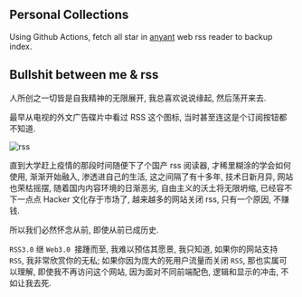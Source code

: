 ## Personal Collections

Using Github Actions, fetch all star in [anyant](rss.anyant.com) web rss reader to backup index.

## Bullshit between me & rss 

人所创之一切皆是自我精神的无限展开, 我总喜欢说说缘起, 然后荡开来去.

最早从电视的外文广告碟片中看过 RSS 这个图标, 当时甚至连这是个订阅按钮都不知道.

![rss](https://user-images.githubusercontent.com/57313137/156342288-7853e8f7-b0a8-4127-bdb3-e24736e95db4.png)

直到大学赶上疫情的那段时间随便下了个国产 rss 阅读器, 才稀里糊涂的学会如何使用, 渐渐开始融入, 渗透进自己的生活, 这之间隔了有十多年, 技术日新月异, 网站也荣枯摇摆, 随着国内内容环境的日渐恶劣, 自由主义的沃土将无限坍缩, 已经容不下一点点 Hacker 文化存于市场了, 越来越多的网站关闭 rss, 只有一个原因, 不赚钱. 

所以我们必然怀念从前, 即使从前已成历史. 

`RSS3.0` 继 `Web3.0 `接踵而至, 我难以预估其愿景, 我只知道, 如果你的网站支持 `RSS`, 我非常欣赏你的无私; 如果你因为庞大的死用户流量而关闭 `RSS`, 那也实属可以理解, 即使我不再访问这个网站, 因为面对不同前端配色, 逻辑和显示的冲击, 不如让我去死.

